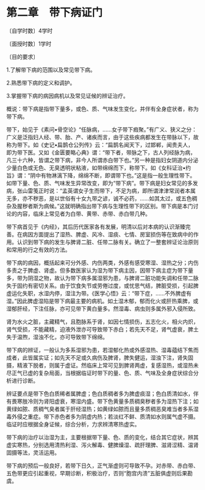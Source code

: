 # 第二章　带下病证门

〔自学时数〕4学时

〔面授时数〕1学时

〔目的要求〕

1.了解带下病的范围以及常见带下病。

2.熟悉带下病的定义和调护。

3.掌握带下病的病因病机以及常见证候的辨证治疗。

概说：带下病是指带下量多，或色、质、气味发生变化，并伴有全身症状者，称为带下病。

带下，始见于《素问•骨空论》“任脉病，……女子带下瘕聚。”有广义、狭义之分：广义是泛指妇人经、带、胎、产、诸疾而言，由于这些疾病都发生在带脉以下，故称为带下。如《史记•扁鹊仓公列传》云：“扁鹊名闻天下，过邯郸，闻贵夫人，即为带下医。又如《金匮要略心典》谓：“带下者，带脉之下，古人列经脉为病，凡三十六种，皆谓之带下病，非今人所谓赤白带下也。”另一种是指妇女阴道内分泌少量白色或无色、无臭透明状粘液，如带绵绵而下，称带下。如《女科证治•约旨》谓：“阴中有物淋漓下降，绵绵不断，即谓带下也。”这是指一般生理性带下。如带下量、色、质、气味发生异常改变，即为“带下病”。带下病是妇女常见的多发病，张山雷笺正时说：“孟英谓女子生而带下，不足为病，即所谓津津常润者本属无多，亦不秽恶，是以世俗有十女九带之谚，诚不必药，……如其太过，或五色稠杂及腥秽者斯为病候。”这就明确指出带下病与生理性带下的区别。带下病是本门讨论的内容，临床上常见者为白带、黄带、赤带、赤白带几种。

带下病首见于《内经》，其后历代医家各有发展，明清以后对本病的认识渐臻完善。在病因方面提出了湿热、脾虚、风冷、湿痰、七情、房室损伤等在致病中的作用。认识到带下病的发生与脾肾二脏、任带二脉有关。确立了一整套辨证论治原则和常用的行之有效的方法。

带下病的病因，概括起来可分外感、内伤两类，外感有感受寒湿、湿热之分；内伤多责之于脾虚、肾虚。但多数医家认为湿为带下病主因，因带下病主症为带下量多，带为阴湿之物，故认为带下病多属湿邪为患，与脾肾二脏功能失调和任带二脉失于固约有密切关系。由于饮食失节或劳倦过度，或忧思气结，脾脏受损，引起脾虚运化失职，水湿内停，湿注为带。《医学心悟》云：“带下症，……不外脾虚有湿。”因此脾虚湿陷是带下病最主要的病机。如土湿木郁，郁而化火或肝热乘脾，或湿郁肝经，下注任脉，亦可见带下黄白量多。然湿毒、病虫则多属外邪入侵所致。

肾为水火之脏，主藏精气，且胞脉系于肾，如因七情损伤，五志化火，相火内炽，肾气受损，不能藏精，迫液外泄亦可导致带下赤白；若先天不足，肾气虚衰，脾土失于温煦，湿浊不化，亦可导致带下绵绵。

带下病的辨证，一般认为多系湿邪为患，若湿郁化热或外感湿热、湿毒蕴结下焦而成者，此皆属实证；如先天不足或久病伤及脾肾，脾失健运，湿浊下注，肾失固摄，精液下脱者，则属于虚证。然临床上常可见到脾肾两虚，复感湿热，或湿热未尽正气已虚的复杂局面，当根据临证时带下的量、色、质、气味及全身症状综合分析进行诊断。

辨证要点是带下色白质稀者属脾虚；色白质稠者多为脾虚痰湿；色白质清如水，伴有畏寒肢冷则为肾阳虚衰，寒湿内盛。带下色黄量多质稠臭秽者多为湿热下注；如黄绿如脓、质稠气臭者属于肝经湿热；如黄绿如脓而且量多质稠恶臭难当者多系湿毒外侵之重症。带下赤色者多为阴虚内热；若淡红不鲜、质清如水则属气虚不摄。临证时应根据全身证候，综合分析，力求辨清寒热虚实。

带下病的治疗以治湿为主，主要根据带下量、色、质的变化，结合其它症状，辨其虚实寒热，分别选用清热利湿、泻火解毒、健脾燥湿、疏肝理脾、滋肾涩精、温肾固摄等法，灵活运用。

带下病的预后一般良好，若带下日久，正气渐虚则可导致不孕。对赤带、赤白带、五色带更应引起重视，早期诊断，积极治疗，否则“胞宫内溃”五脏俱虚则后果勘虞。

